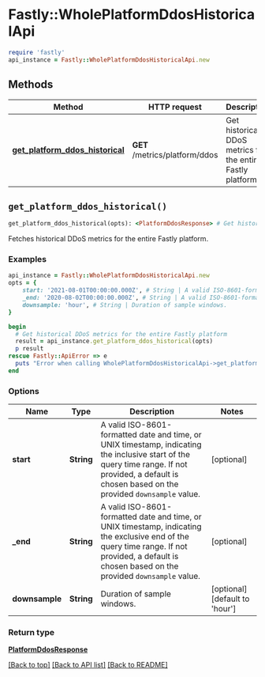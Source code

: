 # Fastly::WholePlatformDdosHistoricalApi


```ruby
require 'fastly'
api_instance = Fastly::WholePlatformDdosHistoricalApi.new
```

## Methods

| Method | HTTP request | Description |
| ------ | ------------ | ----------- |
| [**get_platform_ddos_historical**](WholePlatformDdosHistoricalApi.md#get_platform_ddos_historical) | **GET** /metrics/platform/ddos | Get historical DDoS metrics for the entire Fastly platform |


## `get_platform_ddos_historical()`

```ruby
get_platform_ddos_historical(opts): <PlatformDdosResponse> # Get historical DDoS metrics for the entire Fastly platform
```

Fetches historical DDoS metrics for the entire Fastly platform.

### Examples

```ruby
api_instance = Fastly::WholePlatformDdosHistoricalApi.new
opts = {
    start: '2021-08-01T00:00:00.000Z', # String | A valid ISO-8601-formatted date and time, or UNIX timestamp, indicating the inclusive start of the query time range. If not provided, a default is chosen based on the provided `downsample` value.
    _end: '2020-08-02T00:00:00.000Z', # String | A valid ISO-8601-formatted date and time, or UNIX timestamp, indicating the exclusive end of the query time range. If not provided, a default is chosen based on the provided `downsample` value.
    downsample: 'hour', # String | Duration of sample windows.
}

begin
  # Get historical DDoS metrics for the entire Fastly platform
  result = api_instance.get_platform_ddos_historical(opts)
  p result
rescue Fastly::ApiError => e
  puts "Error when calling WholePlatformDdosHistoricalApi->get_platform_ddos_historical: #{e}"
end
```

### Options

| Name | Type | Description | Notes |
| ---- | ---- | ----------- | ----- |
| **start** | **String** | A valid ISO-8601-formatted date and time, or UNIX timestamp, indicating the inclusive start of the query time range. If not provided, a default is chosen based on the provided `downsample` value. | [optional] |
| **_end** | **String** | A valid ISO-8601-formatted date and time, or UNIX timestamp, indicating the exclusive end of the query time range. If not provided, a default is chosen based on the provided `downsample` value. | [optional] |
| **downsample** | **String** | Duration of sample windows. | [optional][default to &#39;hour&#39;] |

### Return type

[**PlatformDdosResponse**](PlatformDdosResponse.md)

[[Back to top]](#) [[Back to API list]](../../README.md#endpoints)
[[Back to README]](../../README.md)
